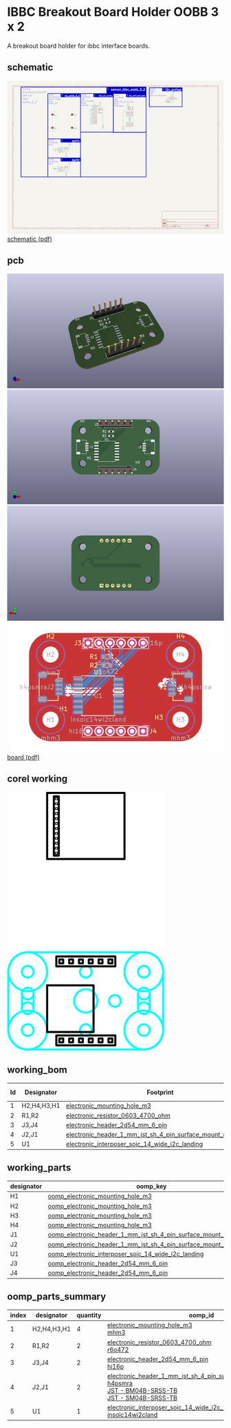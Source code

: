 # IBBC Breakout Board Holder OOBB 3 x 2
A breakout board holder for ibbc interface boards.

## schematic  
![](kicad/current_version/working/working_schematic_600.png)  
[schematic (pdf)](kicad/current_version/working/working_schematic.pdf)  

## pcb  
![](kicad/current_version/working/working_3d_600.png) 
![](kicad/current_version/working/working_3d_front_600.png)  
![](kicad/current_version/working/working_3d_back_600.png)  
![](kicad/current_version/working/working_600.png)  
[board (pdf)](kicad/current_version/working/working.pdf)  

## corel working
![](working_600.png) 

## working_bom
| Id | Designator | Footprint | Quantity | Designation | Supplier and ref |  | None | 
| --- | --- | --- | --- | --- | --- | --- | --- | 
| 1 | H2,H4,H3,H1 | [electronic_mounting_hole_m3](https://github.com/oomlout/oomlout_oomp_part_src/tree/main/parts/electronic_mounting_hole_m3/working) | 4 | mhm3 |  |  | [''] | 
| 2 | R1,R2 | [electronic_resistor_0603_4700_ohm](https://github.com/oomlout/oomlout_oomp_part_src/tree/main/parts/electronic_resistor_0603_4700_ohm/working) | 2 | r6o472 |  |  | [''] | 
| 3 | J3,J4 | [electronic_header_2d54_mm_6_pin](https://github.com/oomlout/oomlout_oomp_part_src/tree/main/parts/electronic_header_2d54_mm_6_pin/working) | 2 | hi16p |  |  | [''] | 
| 4 | J2,J1 | [electronic_header_1_mm_jst_sh_4_pin_surface_mount_right_angle](https://github.com/oomlout/oomlout_oomp_part_src/tree/main/parts/electronic_header_1_mm_jst_sh_4_pin_surface_mount_right_angle/working) | 2 | h4psmra |  |  | [''] | 
| 5 | U1 | [electronic_interposer_soic_14_wide_i2c_landing](https://github.com/oomlout/oomlout_oomp_part_src/tree/main/parts/electronic_interposer_soic_14_wide_i2c_landing/working) | 1 | insoic14wi2cland |  |  | [''] | 


## working_parts
| designator | oomp_key | placed | note | position_x | position_y | rotation | offset_x | offset_y | 
| --- | --- | --- | --- | --- | --- | --- | --- | --- | 
| H1 | [oomp_electronic_mounting_hole_m3](https://github.com/oomlout/oomlout_oomp_part_src/tree/main/parts/electronic_mounting_hole_m3/working) |  |  | -15 | -7.5 |  |  |  | 
| H2 | [oomp_electronic_mounting_hole_m3](https://github.com/oomlout/oomlout_oomp_part_src/tree/main/parts/electronic_mounting_hole_m3/working) |  |  | -15 | 7.5 |  |  |  | 
| H3 | [oomp_electronic_mounting_hole_m3](https://github.com/oomlout/oomlout_oomp_part_src/tree/main/parts/electronic_mounting_hole_m3/working) |  |  | 15 | -7.5 |  |  |  | 
| H4 | [oomp_electronic_mounting_hole_m3](https://github.com/oomlout/oomlout_oomp_part_src/tree/main/parts/electronic_mounting_hole_m3/working) |  |  | 15 | 7.5 |  |  |  | 
| J1 | [oomp_electronic_header_1_mm_jst_sh_4_pin_surface_mount_right_angle](https://github.com/oomlout/oomlout_oomp_part_src/tree/main/parts/electronic_header_1_mm_jst_sh_4_pin_surface_mount_right_angle/working) |  |  | 15 | 0 | 90 |  |  | 
| J2 | [oomp_electronic_header_1_mm_jst_sh_4_pin_surface_mount_right_angle](https://github.com/oomlout/oomlout_oomp_part_src/tree/main/parts/electronic_header_1_mm_jst_sh_4_pin_surface_mount_right_angle/working) |  |  | -15 | 0 | -90 |  |  | 
| U1 | [oomp_electronic_interposer_soic_14_wide_i2c_landing](https://github.com/oomlout/oomlout_oomp_part_src/tree/main/parts/electronic_interposer_soic_14_wide_i2c_landing/working) |  |  | -4 | -2 |  |  |  | 
| J3 | [oomp_electronic_header_2d54_mm_6_pin](https://github.com/oomlout/oomlout_oomp_part_src/tree/main/parts/electronic_header_2d54_mm_6_pin/working) |  |  | -6.35 | 10.16 | 90 |  |  | 
| J4 | [oomp_electronic_header_2d54_mm_6_pin](https://github.com/oomlout/oomlout_oomp_part_src/tree/main/parts/electronic_header_2d54_mm_6_pin/working) |  |  | 6.35 | -10.16 | -90 |  |  | 


## oomp_parts_summary
| index | designator | quantity | oomp_id | 
| --- | --- | --- | --- | 
| 1 | H2,H4,H3,H1 | 4 | [electronic_mounting_hole_m3](https://github.com/oomlout/oomlout_oomp_part_src/tree/main/parts/electronic_mounting_hole_m3/working)<br>[mhm3](https://github.com/oomlout/oomlout_oomp_part_src/tree/main/parts/electronic_mounting_hole_m3/working)<br> | 
| 2 | R1,R2 | 2 | [electronic_resistor_0603_4700_ohm](https://github.com/oomlout/oomlout_oomp_part_src/tree/main/parts/electronic_resistor_0603_4700_ohm/working)<br>[r6o472](https://github.com/oomlout/oomlout_oomp_part_src/tree/main/parts/electronic_resistor_0603_4700_ohm/working)<br> | 
| 3 | J3,J4 | 2 | [electronic_header_2d54_mm_6_pin](https://github.com/oomlout/oomlout_oomp_part_src/tree/main/parts/electronic_header_2d54_mm_6_pin/working)<br>[hi16p](https://github.com/oomlout/oomlout_oomp_part_src/tree/main/parts/electronic_header_2d54_mm_6_pin/working)<br> | 
| 4 | J2,J1 | 2 | [electronic_header_1_mm_jst_sh_4_pin_surface_mount_right_angle](https://github.com/oomlout/oomlout_oomp_part_src/tree/main/parts/electronic_header_1_mm_jst_sh_4_pin_surface_mount_right_angle/working)<br>[h4psmra](https://github.com/oomlout/oomlout_oomp_part_src/tree/main/parts/electronic_header_1_mm_jst_sh_4_pin_surface_mount_right_angle/working)<br>[JST - BM04B-SRSS-TB<br>](https://www.jst-mfg.com/product/index.php?series=231)[JST - SM04B-SRSS-TB<br>](https://www.jst-mfg.com/product/index.php?series=231) | 
| 5 | U1 | 1 | [electronic_interposer_soic_14_wide_i2c_landing](https://github.com/oomlout/oomlout_oomp_part_src/tree/main/parts/electronic_interposer_soic_14_wide_i2c_landing/working)<br>[insoic14wi2cland](https://github.com/oomlout/oomlout_oomp_part_src/tree/main/parts/electronic_interposer_soic_14_wide_i2c_landing/working)<br> | 


